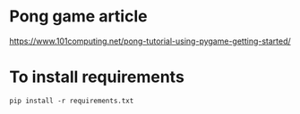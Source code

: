 # Pong game article

https://www.101computing.net/pong-tutorial-using-pygame-getting-started/

# To install requirements

```commandline
pip install -r requirements.txt 
```